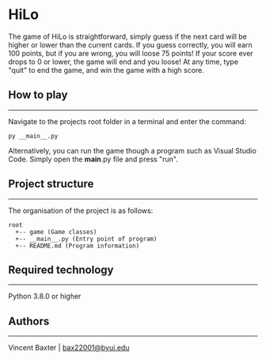 # HiLo
The game of HiLo is straightforward, simply guess if the next card will be higher or lower than the current cards.
If you guess correctly, you will earn 100 points, but if you are wrong, you will loose 75 points!
If your score ever drops to 0 or lower, the game will end and you loose!
At any time, type "quit" to end the game, and win the game with a high score.

## How to play
---
Navigate to the projects root folder in a terminal and enter the command:
```
py __main__.py
```
Alternatively, you can run the game though a program such as Visual Studio Code. Simply open the __main__.py file and press "run".

## Project structure
---
The organisation of the project is as follows:
```
root
  +-- game (Game classes)
  +-- __main__.py (Entry point of program)
  +-- README.md (Program information)
```

## Required technology
---
Python 3.8.0 or higher

## Authors
---
Vincent Baxter | bax22001@byui.edu